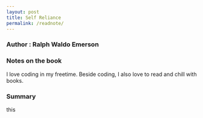 ```yaml
---
layout: post
title: Self Reliance 
permalink: /readnote/
---
```


### Author : Ralph Waldo Emerson
### Notes on the book

I love coding in my freetime. Beside coding, I also love to read and chill with books.

### Summary
this 
